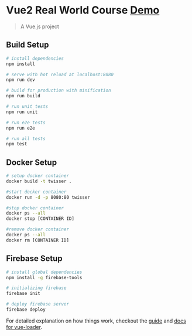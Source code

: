 # Vue2 Real World Course [Demo](https://twisser-5cc2d.firebaseapp.com)

> A Vue.js project

## Build Setup

``` bash
# install dependencies
npm install

# serve with hot reload at localhost:8080
npm run dev

# build for production with minification
npm run build

# run unit tests
npm run unit

# run e2e tests
npm run e2e

# run all tests
npm test
```

## Docker Setup

``` bash
# setup docker container
docker build -t twisser .

#start docker container
docker run -d -p 8080:80 twisser

#stop docker container
docker ps --all
docker stop [CONTAINER ID]

#remove docker container
docker ps --all
docker rm [CONTAINER ID]
```

## Firebase Setup

``` bash
# install global dependencies
npm install -g firebase-tools

# initializing firebase
firebase init

# deploy firebase server
firebase deploy

```

For detailed explanation on how things work, checkout the [guide](http://vuejs-templates.github.io/webpack/) and [docs for vue-loader](http://vuejs.github.io/vue-loader).
